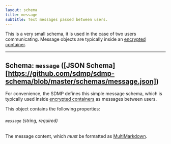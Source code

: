 ```yaml
---
layout: schema
title: message
subtitle: Text messages passed between users.
---
```



This is a very small schema, it is used in the case of two users communicating.
Message objects are typically inside an [encrypted container](/schema/encrypted/).

---

## Schema: `message` ([JSON Schema][https://github.com/sdmp/sdmp-schema/blob/master/schemas/message.json])

For convenience, the SDMP defines this simple message schema, which is typically
used inside [encrypted containers](/schema/encrypted/) as messages between users.

This object contains the following properties:

###### `message` *(string, required)*

The message content, which *must* be formatted as
[MultiMarkdown](https://en.wikipedia.org/wiki/MultiMarkdown).
